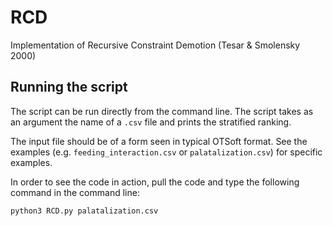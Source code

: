 # RCD
Implementation of Recursive Constraint Demotion (Tesar & Smolensky 2000)

## Running the script
The script can be run directly from the command line. The script takes as an argument the name of a `.csv` file and prints the stratified ranking.

The input file should be of a form seen in typical OTSoft format. See the examples (e.g. `feeding_interaction.csv` or `palatalization.csv`) for specific examples.

In order to see the code in action, pull the code and type the following command in the command line:

```
python3 RCD.py palatalization.csv
```
